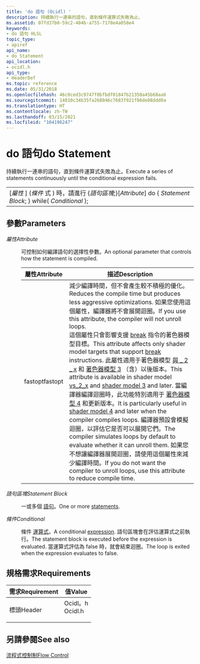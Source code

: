 ```yaml
---
title: 'do 語句 (Ocidl) '
description: 持續執行一連串的語句，直到條件運算式失敗為止。
ms.assetid: 07fd37b0-59c2-404b-a755-7178e4a058e4
keywords:
- do 語句 HLSL
topic_type:
- apiref
api_name:
- do Statement
api_location:
- ocidl.h
api_type:
- HeaderDef
ms.topic: reference
ms.date: 05/31/2018
ms.openlocfilehash: 46c0ced3c9747f0bfbdf01847b21350a45b68aa6
ms.sourcegitcommit: 14010c34b35fa268046c7683f021f86de08ddd0a
ms.translationtype: HT
ms.contentlocale: zh-TW
ms.lasthandoff: 03/15/2021
ms.locfileid: "104196247"
---
```

# <a name="do-statement"></a><span data-ttu-id="773e4-104">do 語句</span><span class="sxs-lookup"><span data-stu-id="773e4-104">do Statement</span></span>

<span data-ttu-id="773e4-105">持續執行一連串的語句，直到條件運算式失敗為止。</span><span class="sxs-lookup"><span data-stu-id="773e4-105">Execute a series of statements continuously until the conditional expression fails.</span></span>



|                                                                     |
|---------------------------------------------------------------------|
| <span data-ttu-id="773e4-106">\[*屬性* \] (*條件* 式 ) 時，請進行 {*語句區塊*;}</span><span class="sxs-lookup"><span data-stu-id="773e4-106">\[*Attribute*\] do {   *Statement Block*; } while( *Conditional* );</span></span> |



 

## <a name="parameters"></a><span data-ttu-id="773e4-107">參數</span><span class="sxs-lookup"><span data-stu-id="773e4-107">Parameters</span></span>

<dl> <dt>

<span data-ttu-id="773e4-108"><span id="Attribute"></span><span id="attribute"></span><span id="ATTRIBUTE"></span>*屬性*</span><span class="sxs-lookup"><span data-stu-id="773e4-108"><span id="Attribute"></span><span id="attribute"></span><span id="ATTRIBUTE"></span>*Attribute*</span></span>
</dt> <dd>

<span data-ttu-id="773e4-109">可控制如何編譯語句的選擇性參數。</span><span class="sxs-lookup"><span data-stu-id="773e4-109">An optional parameter that controls how the statement is compiled.</span></span>



| <span data-ttu-id="773e4-110">屬性</span><span class="sxs-lookup"><span data-stu-id="773e4-110">Attribute</span></span> | <span data-ttu-id="773e4-111">描述</span><span class="sxs-lookup"><span data-stu-id="773e4-111">Description</span></span>                                                                                                                                                                                                                                                                                                                                                                                                                                                                                                                                                                                                                                                                                                                       |
|-----------|-----------------------------------------------------------------------------------------------------------------------------------------------------------------------------------------------------------------------------------------------------------------------------------------------------------------------------------------------------------------------------------------------------------------------------------------------------------------------------------------------------------------------------------------------------------------------------------------------------------------------------------------------------------------------------------------------------------------------------------|
| <span data-ttu-id="773e4-112">fastopt</span><span class="sxs-lookup"><span data-stu-id="773e4-112">fastopt</span></span>   | <span data-ttu-id="773e4-113">減少編譯時間，但不會產生較不積極的優化。</span><span class="sxs-lookup"><span data-stu-id="773e4-113">Reduces the compile time but produces less aggressive optimizations.</span></span> <span data-ttu-id="773e4-114">如果您使用這個屬性，編譯器將不會展開迴圈。</span><span class="sxs-lookup"><span data-stu-id="773e4-114">If you use this attribute, the compiler will not unroll loops.</span></span><br/> <span data-ttu-id="773e4-115">這個屬性只會影響支援 [break](dx-graphics-hlsl-break.md) 指令的著色器模型目標。</span><span class="sxs-lookup"><span data-stu-id="773e4-115">This attribute affects only shader model targets that support [break](dx-graphics-hlsl-break.md) instructions.</span></span> <span data-ttu-id="773e4-116">此屬性適用于著色器模型 [與 \_ 2 \_ x](dx9-graphics-reference-asm-vs-2-x.md) 和 [著色器模型 3](dx-graphics-hlsl-sm3.md) （含）以後版本。</span><span class="sxs-lookup"><span data-stu-id="773e4-116">This attribute is available in shader model [vs\_2\_x](dx9-graphics-reference-asm-vs-2-x.md) and [shader model 3](dx-graphics-hlsl-sm3.md) and later.</span></span> <span data-ttu-id="773e4-117">當編譯器編譯迴圈時，此功能特別適用于 [著色器模型 4](dx-graphics-hlsl-sm4.md) 和更新版本。</span><span class="sxs-lookup"><span data-stu-id="773e4-117">It is particularly useful in [shader model 4](dx-graphics-hlsl-sm4.md) and later when the compiler compiles loops.</span></span> <span data-ttu-id="773e4-118">編譯器預設會模擬迴圈，以評估它是否可以展開它們。</span><span class="sxs-lookup"><span data-stu-id="773e4-118">The compiler simulates loops by default to evaluate whether it can unroll them.</span></span> <span data-ttu-id="773e4-119">如果您不想讓編譯器展開迴圈，請使用這個屬性來減少編譯時間。</span><span class="sxs-lookup"><span data-stu-id="773e4-119">If you do not want the compiler to unroll loops, use this attribute to reduce compile time.</span></span><br/> |



 

</dd> <dt>

<span data-ttu-id="773e4-120"><span id="Statement_Block"></span><span id="statement_block"></span><span id="STATEMENT_BLOCK"></span>*語句區塊*</span><span class="sxs-lookup"><span data-stu-id="773e4-120"><span id="Statement_Block"></span><span id="statement_block"></span><span id="STATEMENT_BLOCK"></span>*Statement Block*</span></span>
</dt> <dd>

<span data-ttu-id="773e4-121">一或多個 [語句](dx-graphics-hlsl-statement-blocks.md)。</span><span class="sxs-lookup"><span data-stu-id="773e4-121">One or more [statements](dx-graphics-hlsl-statement-blocks.md).</span></span>

</dd> <dt>

<span data-ttu-id="773e4-122"><span id="Conditional"></span><span id="conditional"></span><span id="CONDITIONAL"></span>*條件*</span><span class="sxs-lookup"><span data-stu-id="773e4-122"><span id="Conditional"></span><span id="conditional"></span><span id="CONDITIONAL"></span>*Conditional*</span></span>
</dt> <dd>

<span data-ttu-id="773e4-123">條件 [運算式](dx-graphics-hlsl-expressions.md)。</span><span class="sxs-lookup"><span data-stu-id="773e4-123">A conditional [expression](dx-graphics-hlsl-expressions.md).</span></span> <span data-ttu-id="773e4-124">語句區塊會在評估運算式之前執行。</span><span class="sxs-lookup"><span data-stu-id="773e4-124">The statement block is executed before the expression is evaluated.</span></span> <span data-ttu-id="773e4-125">當運算式評估為 false 時，就會結束迴圈。</span><span class="sxs-lookup"><span data-stu-id="773e4-125">The loop is exited when the expression evaluates to false.</span></span>

</dd> </dl>

## <a name="requirements"></a><span data-ttu-id="773e4-126">規格需求</span><span class="sxs-lookup"><span data-stu-id="773e4-126">Requirements</span></span>



| <span data-ttu-id="773e4-127">需求</span><span class="sxs-lookup"><span data-stu-id="773e4-127">Requirement</span></span> | <span data-ttu-id="773e4-128">值</span><span class="sxs-lookup"><span data-stu-id="773e4-128">Value</span></span> |
|-------------------|------------------------------------------------------------------------------------|
| <span data-ttu-id="773e4-129">標頭</span><span class="sxs-lookup"><span data-stu-id="773e4-129">Header</span></span><br/> | <dl> <span data-ttu-id="773e4-130"><dt>Ocidl。h</dt></span><span class="sxs-lookup"><span data-stu-id="773e4-130"><dt>Ocidl.h</dt></span></span> </dl> |



## <a name="see-also"></a><span data-ttu-id="773e4-131">另請參閱</span><span class="sxs-lookup"><span data-stu-id="773e4-131">See also</span></span>

<dl> <dt>

[<span data-ttu-id="773e4-132">流程式控制制</span><span class="sxs-lookup"><span data-stu-id="773e4-132">Flow Control</span></span>](dx-graphics-hlsl-flow-control.md)
</dt> </dl>

 

 





